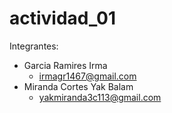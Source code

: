# actividad_01

Integrantes:

- Garcia Ramires Irma 
  - irmagr1467@gmail.com
- Miranda Cortes Yak Balam
  - yakmiranda3c113@gmail.com
